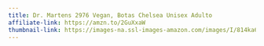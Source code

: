 ```yaml
---
title: Dr. Martens 2976 Vegan, Botas Chelsea Unisex Adulto
affiliate-link: https://amzn.to/2GuXxaW
thumbnail-link: https://images-na.ssl-images-amazon.com/images/I/814ka6vZneL._SX500_.jpg
---
```

